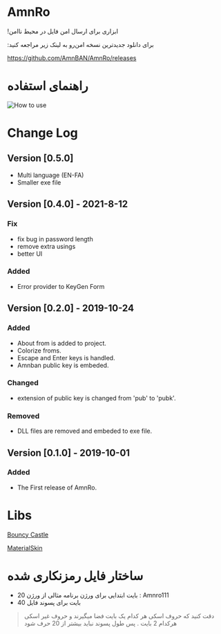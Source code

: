 # AmnRo
!ابزاری برای ارسال امن فایل در محیط ناامن

:برای دانلود جدیدترین نسخه امن‌رو به لینک زیر مراجعه کنید

https://github.com/AmnBAN/AmnRo/releases

# راهنمای استفاده

![How to use](https://user-images.githubusercontent.com/50942920/66287105-42f2ba00-e8e1-11e9-8afb-09f2a826b194.gif)

# Change Log 
## Version [0.5.0]
-  Multi language (EN-FA) 
-  Smaller exe file

## Version [0.4.0] - 2021-8-12
### Fix
-  fix bug in password length 
- remove extra usings
- better UI

### Added
- Error provider to KeyGen Form

## Version [0.2.0] - 2019-10-24
### Added
- About from is added to project.
- Colorize froms.
- Escape and Enter keys is handled.
- Amnban public key is embeded.

### Changed
- extension of public key is changed from 'pub' to 'pubk'.

### Removed
- DLL files are removed and embeded to exe file.

## Version [0.1.0] - 2019-10-01
### Added
- The First release of AmnRo. 

# Libs

[Bouncy Castle](https://github.com/bcgit/bc-csharp)

[MaterialSkin](https://github.com/giansalex/MaterialSkin)

# ساختار فایل رمزنکاری شده 

- 20 بایت ابتدایی برای ورژن برنامه 
مثالی از ورژن : Amnro111
- 40 بایت برای پسوند فایل

> دقت کنید که حروف اسکی هر کدام یک بایت فضا میگیرند و حروف غیر اسکی هرکدام 2 بایت . پس طول پسوند نباید بیشتر از 20 حرف شود